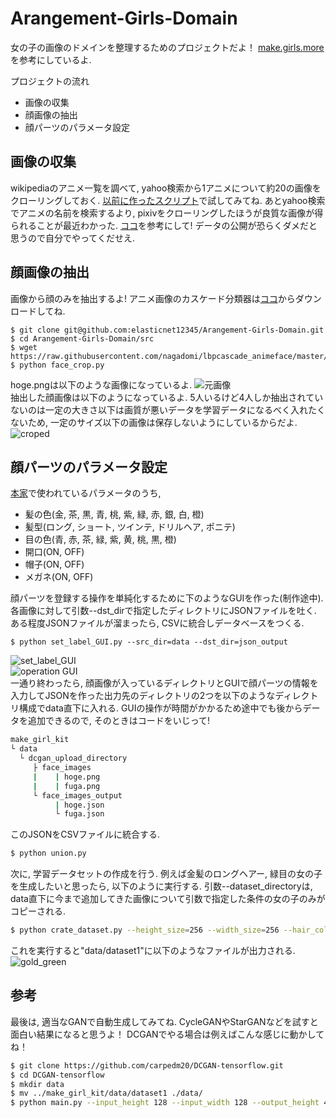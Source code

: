 # Arangement-Girls-Domain
女の子の画像のドメインを整理するためのプロジェクトだよ！
<a href="http://make.girls.moe/#/">make.girls.more</a>を参考にしているよ.

プロジェクトの流れ
+ 画像の収集
+ 顔画像の抽出
+ 顔パーツのパラメータ設定

## 画像の収集
wikipediaのアニメ一覧を調べて, yahoo検索から1アニメについて約20の画像をクローリングしておく.
<a href="https://github.com/elasticnet12345/classification-year-of-anime/tree/master/crawler">以前に作ったスクリプト</a>で試してみてね.
あとyahoo検索でアニメの名前を検索するより, pixivをクローリングしたほうが良質な画像が得られることが最近わかった.
<a href="http://www.mathgram.xyz/entry/scraping/pixiv">ココ</a>を参考にして!
データの公開が恐らくダメだと思うので自分でやってくだせえ.

## 顔画像の抽出
画像から顔のみを抽出するよ!
アニメ画像のカスケード分類器は<a href="https://github.com/nagadomi/lbpcascade_animeface">ココ</a>からダウンロードしてね.
```
$ git clone git@github.com:elasticnet12345/Arangement-Girls-Domain.git
$ cd Arangement-Girls-Domain/src
$ wget https://raw.githubusercontent.com/nagadomi/lbpcascade_animeface/master/lbpcascade_animeface.xml
$ python face_crop.py 
```
hoge.pngは以下のような画像になっているよ.
<img src="img/57569.png" alt="元画像" title="元画像"><br>
抽出した顔画像は以下のようになっているよ.
5人いるけど4人しか抽出されていないのは一定の大きさ以下は画質が悪いデータを学習データになるべく入れたくないため,
一定のサイズ以下の画像は保存しないようにしているからだよ.
<img src="img/croped_face.png" alt="croped" title="croped"><br>

## 顔パーツのパラメータ設定
<a href="http://make.girls.moe/#/">本家</a>で使われているパラメータのうち, <br>
- 髪の色(金, 茶, 黒, 青, 桃, 紫, 緑, 赤, 銀, 白, 橙)
- 髪型(ロング, ショート, ツインテ, ドリルヘア, ポニテ) 
- 目の色(青, 赤, 茶, 緑, 紫, 黄, 桃, 黒, 橙)
- 開口(ON, OFF)
- 帽子(ON, OFF)
- メガネ(ON, OFF)

顔パーツを登録する操作を単純化するために下のようなGUIを作った(制作途中).
各画像に対して引数--dst_dirで指定したディレクトリにJSONファイルを吐く.
ある程度JSONファイルが溜まったら, CSVに統合しデータベースをつくる.
```
$ python set_label_GUI.py --src_dir=data --dst_dir=json_output
```
<img src="img/GUI.png" alt="set_label_GUI" title="set_label_GUI"><br>
<img src="img/s_GUI_operation.png" alt="operation GUI" title="operation GUI"><br>
一通り終わったら, 顔画像が入っているディレクトリとGUIで顔パーツの情報を入力してJSONを作った出力先のディレクトリの2つを以下のようなディレクトリ構成でdata直下に入れる.
GUIの操作が時間がかかるため途中でも後からデータを追加できるので, そのときはコードをいじって!
```sh
make_girl_kit
└ data
  └ dcgan_upload_directory
     ├ face_images 
     |    | hoge.png
     |    | fuga.png
     └ face_images_output
          | hoge.json
          └ fuga.json
```
このJSONをCSVファイルに統合する.
```sh
$ python union.py
```
次に, 学習データセットの作成を行う.
例えば金髪のロングヘアー, 緑目の女の子を生成したいと思ったら, 以下のように実行する.
引数--dataset_directoryは, data直下に今まで追加してきた画像について引数で指定した条件の女の子のみがコピーされる.
```sh
$ python crate_dataset.py --height_size=256 --width_size=256 --hair_color="gold" --hair_type="long" --eye_color="green" --dataset_directory dataset1
```
これを実行すると"data/dataset1"に以下のようなファイルが出力される.
<img src="img/gold_hair_green_eye.png" alt="gold_green" title="金髪ロング緑目"><br>


## 参考
最後は, 適当なGANで自動生成してみてね. CycleGANやStarGANなどを試すと面白い結果になると思うよ！
DCGANでやる場合は例えばこんな感じに動かしてね！
```sh
$ git clone https://github.com/carpedm20/DCGAN-tensorflow.git
$ cd DCGAN-tensorflow
$ mkdir data
$ mv ../make_girl_kit/data/dataset1 ./data/
$ python main.py --input_height 128 --input_width 128 --output_height 48 --output_width 48 --dataset dataset1 --crop --train --epoch 300 --input_fname_pattern "*.png"
```
